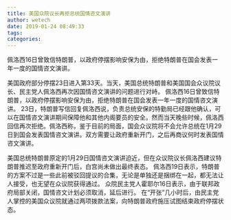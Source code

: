 ```yaml
---
title: 美国众院议长再拒总统国情咨文演讲
author: wetech
date: 2019-01-24 08:49:33
tags: 
categories: 
---
```

佩洛西16日曾致信特朗普，以政府停摆影响安保为由，拒绝特朗普在国会发表一年一度的国情咨文演讲。
<!-- more -->
美国政府部分停摆23日进入第33天。当天，美国总统特朗普和美国国会众议院议长、民主党人佩洛西再次因国情咨文演讲的问题进行对峙。
佩洛西16日曾致信特朗普，以政府停摆影响安保为由，拒绝特朗普在国会发表一年一度的国情咨文演讲。
23日，特朗普写信回复佩洛西说，负责总统安保的特勤局已经跟他确认，可以在国情咨文演讲期间保障他和其他内阁要员的安全。然而当天晚些时候，佩洛西回信再次拒绝。佩洛西称，鉴于目前的局面，国会众议院将不会允许总统在1月29日到国会发表国情咨文演讲。双方需要让政府重新开门，之后再商议何时发表国情咨文演讲。
 
 
美国总统特朗普原定的1月29日国情咨文演讲迫近，但在众议院议长佩洛西建议特朗普推迟至政府重新开门后，白宫尚未做出最终表态。
佩洛西19日表示，特朗普的方案不过是一些此前被驳回提议的合集，无论是单独还是捆绑在一起，都无法让人接受，也无望在众议院获得通过。
众院民主党人霍耶尔16日表示，由于联邦政府局部关闭，国情咨文计划必须取消，延后进行。
在“开张”几小时后，由民主党人掌控的美国众议院就通过两项拨款法案，向特朗普政府施压试图结束政府停摆状态。
